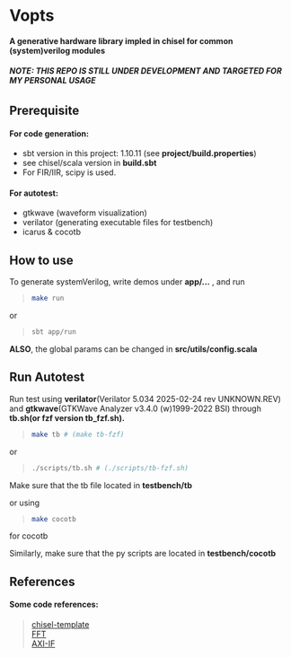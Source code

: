 # Vopts

#### A generative hardware library impled in chisel for common (system)verilog modules

###### **NOTE: THIS REPO IS STILL UNDER DEVELOPMENT AND TARGETED FOR MY PERSONAL USAGE**

## Prerequisite

#### For code generation:

- sbt version in this project: 1.10.11 (see **project/build.properties**)
- see chisel/scala version in **build.sbt**
- For FIR/IIR, scipy is used.

#### For autotest:

- gtkwave (waveform visualization)
- verilator (generating executable files for testbench)
- icarus & cocotb

## How to use

To generate systemVerilog, write demos under **app/...** , and run

> ```bash
> make run
> ```

or

> ```bash
> sbt app/run
> ```

**ALSO**, the global params can be changed in **src/utils/config.scala**

## Run Autotest

Run test using **verilator**(Verilator 5.034 2025-02-24 rev UNKNOWN.REV) and **gtkwave**(GTKWave Analyzer v3.4.0 (w)1999-2022 BSI) through **tb.sh(or fzf version tb_fzf.sh).**

> ```bash
> make tb # (make tb-fzf)
> ```

or

> ```bash
> ./scripts/tb.sh # (./scripts/tb-fzf.sh)
> ```

Make sure that the tb file located in **testbench/tb** <br>

or using

> ```bash
> make cocotb
> ```

for cocotb

Similarly, make sure that the py scripts are located in **testbench/cocotb**

## References

#### Some code references:

> [chisel-template](https://github.com/chipsalliance/chisel-template.git) <br> [FFT](https://github.com/IA-C-Lab-Fudan/Chisel-FFT-generator.git) <br> [AXI-IF](https://github.com/maltanar/axi-in-chisel)

```

```
